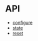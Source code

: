 # API
 - [configure](/docs/API/configure.md)
 - [state](/docs/API/state.md)
 - [reset](/docs/API/reset.md)
